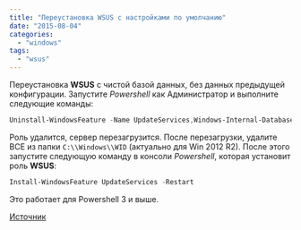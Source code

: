 ```yaml
---
title: "Переустановка WSUS с настройками по умолчанию"
date: "2015-08-04"
categories: 
  - "windows"
tags: 
  - "wsus"
---
```


<!--more-->

Переустановка **WSUS** с чистой базой данных, без данных предыдущей конфигурации. Запустите *Powershell* как Администратор и выполните следующие команды:

```powershell
Uninstall-WindowsFeature -Name UpdateServices,Windows-Internal-Database -Restart
```

Роль удалится, сервер перезагрузится. После перезагрузки, удалите ВСЕ из папки `C:\\Windows\\WID` (актуально для Win 2012 R2). После этого запустите следующую команду в консоли *Powershell*, которая установит роль **WSUS**:

```powershell
Install-WindowsFeature UpdateServices -Restart
```

Это работает для Powershell 3 и выше.

[Источник](https://serverfault.com/questions/449914/how-to-completely-wipe-wsus-and-start-again/618951#618951?newreg=38e21e641b7942f8aa84e7476dc63703)
